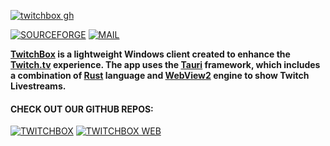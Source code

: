 [![twitchbox gh](https://user-images.githubusercontent.com/79461263/232226503-3049cb81-e2e5-491c-ae5f-7d1199576fef.png)](https://github.com/sandunwira/TwitchBox)

[![SOURCEFORGE](https://img.shields.io/badge/SOURCEFORGE-%236441A5.svg?style=for-the-badge&logo=sourceforge&logoColor=white)](https://sourceforge.net/p/twitchbox)
[![MAIL](https://img.shields.io/badge/MAIL-%236441A5.svg?style=for-the-badge&logo=maildotru&logoColor=white)](mailto:teamtwitchbox@gmail.com)


**[TwitchBox](https://twitchbox.repl.co) is a lightweight Windows client created to enhance the [Twitch.tv](https://twitch.tv) experience. The app uses the [Tauri](https://tauri.app) framework, which includes a combination of [Rust](https://rust-lang.org) language and [WebView2](https://learn.microsoft.com/en-us/microsoft-edge/webview2) engine to show Twitch Livestreams.**

#### CHECK OUT OUR GITHUB REPOS:

[![TWITCHBOX](https://img.shields.io/badge/APP-%236441A5.svg?style=for-the-badge&logo=github&logoColor=white)](https://github.com/sandunwira/TwitchBox)
[![TWITCHBOX WEB](https://img.shields.io/badge/WEBSITE-%236441A5.svg?style=for-the-badge&logo=github&logoColor=white)](https://github.com/sandunwira/TwitchBox-Web)
